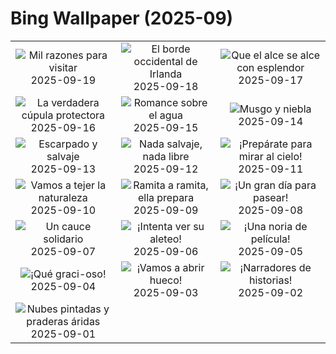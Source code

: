# Bing Wallpaper (2025-09)

|  |  |  |
|:---:|:---:|:---:|
| ![](https://www.bing.com/th?id=OHR.ThousandIslands_ES-ES0457398976_400x240.jpg "Mil razones para visitar") 2025-09-19 | ![](https://www.bing.com/th?id=OHR.DunquinIreland_ES-ES8742460168_400x240.jpg "El borde occidental de Irlanda") 2025-09-18 | ![](https://www.bing.com/th?id=OHR.YoungMoose_ES-ES6683972972_400x240.jpg "Que el alce se alce con esplendor") 2025-09-17 |
| ![](https://www.bing.com/th?id=OHR.OzoneEarth_ES-ES8514798418_400x240.jpg "La verdadera cúpula protectora") 2025-09-16 | ![](https://www.bing.com/th?id=OHR.Echasse_ES-ES8443490175_400x240.jpg "Romance sobre el agua") 2025-09-15 | ![](https://www.bing.com/th?id=OHR.HohWaterfall_ES-ES8372999914_400x240.jpg "Musgo y niebla") 2025-09-14 |
| ![](https://www.bing.com/th?id=OHR.PointReyesSeashore_ES-ES8209669177_400x240.jpg "Escarpado y salvaje") 2025-09-13 | ![](https://www.bing.com/th?id=OHR.SpinnerDolphins_ES-ES8128013547_400x240.jpg "Nada salvaje, nada libre") 2025-09-12 | ![](https://www.bing.com/th?id=OHR.ExtremaduraJamon_ES-ES8041175238_400x240.jpg "¡Prepárate para mirar al cielo!") 2025-09-11 |
| ![](https://www.bing.com/th?id=OHR.YorkshireHay_ES-ES7917729802_400x240.jpg "Vamos a tejer la naturaleza") 2025-09-10 | ![](https://www.bing.com/th?id=OHR.SwissSquirrel_ES-ES7836274977_400x240.jpg "Ramita a ramita, ella prepara") 2025-09-09 | ![](https://www.bing.com/th?id=OHR.LaJayaAsturiasDay_ES-ES0574508384_400x240.jpg "¡Un gran día para pasear!") 2025-09-08 |
| ![](https://www.bing.com/th?id=OHR.BlueGdansk_ES-ES7748880751_400x240.jpg "Un cauce solidario") 2025-09-07 | ![](https://www.bing.com/th?id=OHR.RufousHummer_ES-ES7667920526_400x240.jpg "¡Intenta ver su aleteo!") 2025-09-06 | ![](https://www.bing.com/th?id=OHR.SunsetPier_ES-ES7586673768_400x240.jpg "¡Una noria de película!") 2025-09-05 |
| ![](https://www.bing.com/th?id=OHR.WrestlingBears_ES-ES0873710105_400x240.jpg "¡Qué graci-oso!") 2025-09-04 | ![](https://www.bing.com/th?id=OHR.LaVueltaBilbao_ES-ES0567019335_400x240.jpg "¡Vamos a abrir hueco!") 2025-09-03 | ![](https://www.bing.com/th?id=OHR.DeadvleiTrees_ES-ES0322345638_400x240.jpg "¡Narradores de historias!") 2025-09-02 |
| ![](https://www.bing.com/th?id=OHR.ScottsBluff_ES-ES9472248274_400x240.jpg "Nubes pintadas y praderas áridas") 2025-09-01 |  |  |
